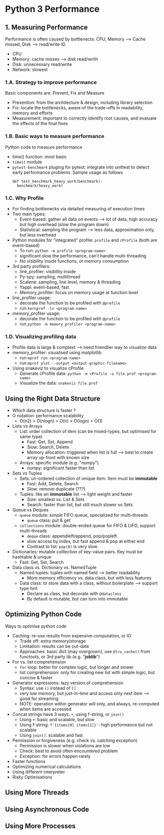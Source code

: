 # Python 3 Performance

## 1. Measuring Performance
Performance is often caused by bottlenects: CPU, Memory --> Cache missed, Disk --> read/write IO
  + CPU
  + Memory: cache misses --> disk read/writh
  + Disk: unnecessary read/write
  + Network: slowest

### 1.A. Strategy to improve performance
Basic components are: Prevent, Fix and Measure
  - Prevention: from the architecture & design, including library selection
  - Fix: locate the bottlenecks, aware of the trade-offs in readability, memory and efforts
  - Measurement: important to correctly identify root causes, and evaluate the effects of the final fixes

### 1.B. Basic ways to measure performance
Python code to measure performance
  + time() function: most basic
  + `timeit` module
  + `pytest-benchmark` pluging for pytest: integrate into unittest to detect early performance problems. Sample usage as follows
    ```
    def test_benchmark_heavy_work(benchmark):
      benchmark(heavy_work)
    ```

### 1.C. Why Profile
  - For finding bottlenecks via detailed measuring of execution times
  - Two main types: 
    + Event-based: gather all data on events --> lot of data, high accuracy but high overhead (slow the program down)
    + Statistical: sampling the program --> less data, approximation only, but less overhead
  - Python modules for "integrated" profile: `profile` and `cProfile` (both are event-based)
    + To run: `python -m profile <program-name>`
    + significant slow the performance, can't handle multi-threading
    + No visibility inside functions, or memory consumption
  - 3rd party profilers: 
    + line_profiler: visibility inside
    + Py-spy: sampling, multithread
    + Scalene: sampling, line level, memory & threading
    + Yappi: event-based, fast
    + Memory_profiler: focus on memory usage at function level
  - line_profiler usage:
    + decorate the function to be profiled with `@profile`
    + run `kernprof -lv <program-name>`
  - memory_profiler usage:
    + decorate the function to be profiled with `@profile`
    + run `python -m memory_profiler <program-name>`

### 1.D. Visualizing profiling data
  - Profile data is large & complext --> need friendlier way to visualize data
  - memory_profiler: visualised using matplotlib
    + run `mprof run <program-name>`
    + run `mprof plot --output <output-graphic-filename>`
  - Using snakeviz to visualize cProfile
    + Generate cProfile data: `python -m cProfile -o file.prof <program-name>`
    + Visualize the data: `snakeviz file.prof`

## Using the Right Data Structure
  - Which data structure is faster ?
  - O notation: performance scalability
    + O(n2) > O(nlogn) > O(n) > O(logn) > O(1)
  - Lists vs Arrays
    + List: order collection of item (can be mixed-types, but optimised for same type)
      - Fast: Get, Set, Append
      - Slow: Search, Delete
      - Memory allocation: triggered when list is full --> best to create array up-front with known size
    + Arrays: specific module (e.g. "numpy")
      - numpy: significant faster than list
  - Sets vs Tuples
    + Sets: un-ordered collection of unique item. Item must be **immutable**
      - Fast: Add, Delete, Search
      - Slow: remove duplicate (???)
    + Tuples: like an **immutable** list --> light weight and faster
      - Size: smallest vs. List & Sets
      - Search: faster than list, but still much slower vs Sets
  - Queue vs Deques
    + `queue` module: simple FIFO queue, specialized for multi-threads
      - `queue` class: put & get
    + `collections` module: double-ended queue for FIFO & LIFO, support multi-threads
      - `deque` class: appendleft/append, pop/popleft
      - slow access by index, but fast append & pop at either end
      - Contrast to list: `pop(0)` is very slow
  - Dictionaries: mutable colllection of key-value pairs. Key must be hashtable & unique
    + Fast: Get, Set, Search
  - Data class vs. Dictionary vs. NamedTuple
    + Named tuples: tuples with named field --> better readability
      - More memory efficiency vs. data class, but with less features
    + Data class: to store data with a class, without boilerplate --> support type hint
      - Declare as class, but decorate with `@dataclass`
      - By default is mutable, but can turn into immutable

## Optimizing Python Code
Ways to optimise python code
  - Caching: re-use results from expensive computation, or IO
    + Trade off: extra memory/storage
    + Limitation: results can be out-date
    + Approaches: basic dict (may overgrown), use `@lru_cache()` from functools, or 3rd party lib (e.g. "**joblib**")
  - For vs. list comprehension
    + `for` loop: better for complex logic, but longer and slower
    + list comprehension: only for creating new list with simple logic, but concise & faster
  - Generator expressions: lazy version of comprehension
    + Syntax: use `()` instead of `[]`
    + very low memory, but just-in-time and access only next item --> good for streaming
    + NOTE: operation within generator will only, and always, re-computed when items are accessed
  - Concat strings have 3 ways: `+`, using f-string, or `join()`
    + Using `+`: basic and scalable, but slow
    + Using f-string: `f'{items[0] items[1]}'`: high performance but not scalable
    + Using `join()`: scalable and fast
  - Permission or forgiveness (e.g. check vs. catching exception)
    + Permission is slower when violations are low
    + Check: best to avoid often encountered problem
    + Exception: for errors happen rarely
  - Faster functions
  - Optimizing numerical calculations
  - Using different interpreter
  - Risky Optimisations

## Using More Threads

## Using Asynchronous Code

## Using More Processes